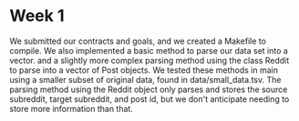 # Week 1
We submitted our contracts and goals, and we created a Makefile to compile. We also implemented a basic method to parse our data set into a vector. and a slightly more complex parsing method using the class Reddit to parse into a vector of Post objects. We tested these methods in main using a smaller subset of original data, found in data/small_data.tsv. The parsing method using the Reddit object only parses and stores the source subreddit, target subreddit, and post id, but we don't anticipate needing to store more information than that.